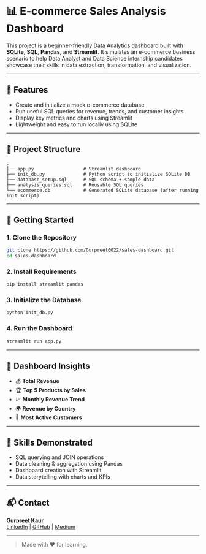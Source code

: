 # 📊 E-commerce Sales Analysis Dashboard

This project is a beginner-friendly Data Analytics dashboard built with **SQLite**, **SQL**, **Pandas**, and **Streamlit**. It simulates an e-commerce business scenario to help Data Analyst and Data Science internship candidates showcase their skills in data extraction, transformation, and visualization.

---

## 🔧 Features
- Create and initialize a mock e-commerce database
- Run useful SQL queries for revenue, trends, and customer insights
- Display key metrics and charts using Streamlit
- Lightweight and easy to run locally using SQLite

---

## 📁 Project Structure
```
.
├── app.py                  # Streamlit dashboard
├── init_db.py              # Python script to initialize SQLite DB
├── database_setup.sql      # SQL schema + sample data
├── analysis_queries.sql    # Reusable SQL queries
└── ecommerce.db            # Generated SQLite database (after running init script)
```

---

## 🚀 Getting Started

### 1. Clone the Repository
```bash
git clone https://github.com/Gurpreet0022/sales-dashboard.git
cd sales-dashboard
```

### 2. Install Requirements
```bash
pip install streamlit pandas
```

### 3. Initialize the Database
```bash
python init_db.py
```

### 4. Run the Dashboard
```bash
streamlit run app.py
```

---

## 📌 Dashboard Insights
- 💰 **Total Revenue**
- 🏆 **Top 5 Products by Sales**
- 📈 **Monthly Revenue Trend**
- 🌍 **Revenue by Country**
- 👥 **Most Active Customers**

---

## 🧠 Skills Demonstrated
- SQL querying and JOIN operations
- Data cleaning & aggregation using Pandas
- Dashboard creation with Streamlit
- Data storytelling with charts and KPIs

---

## 📬 Contact
**Gurpreet Kaur**  
[LinkedIn](https://www.linkedin.com/in/gurpreet-kaur-a610bb254/) | [GitHub](https://github.com/Gurpreet0022) | [Medium](https://medium.com/@gk3579914)

---

> Made with ❤️ for learning.
